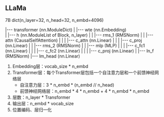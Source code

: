 ## LLaMa

7B dict(n_layer=32, n_head=32, n_embd=4096)

|--- transformer (nn.ModuleDict)
|      |--- wte (nn.Embedding)                       
|      |--- h (nn.ModuleList of Block, n_layer)
|      |      |--- rms_1 (RMSNorm)
|      |      |--- attn (CausalSelfAttention)
|      |      |      |--- c_attn (nn.Linear)
|      |      |      |--- c_proj (nn.Linear)
|      |      |--- rms_2 (RMSNorm)
|      |      |--- mlp (MLP)
|      |      |      |--- c_fc1 (nn.Linear)
|      |      |      |--- c_fc2 (nn.Linear)
|      |      |      |--- c_proj (nn.Linear)
|      |--- ln_f (RMSNorm)
|--- lm_head (nn.Linear)      

1. Embedding层：vocab_size * n_embd
2. Transformer层：每个Transformer层包括一个自注意力层和一个前馈神经网络层
   * 自注意力层：3 * n_embd * (n_embd // n_head)
   * 前馈神经网络层：n_embd * 4 * n_embd + 4 * n_embd * n_embd
3. 层数：n_layer * Transformer
4. 输出层：n_embd * vocab_size
5. 位置编码、层归一化






